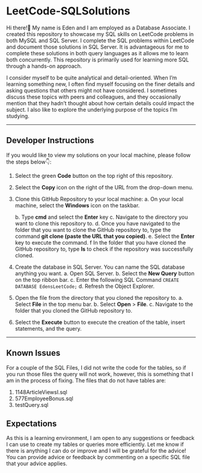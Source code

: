 # LeetCode-SQLSolutions

Hi there!👋 My name is Eden and I am employed as a Database Associate. I created this repository to showcase my SQL skills on LeetCode problems in both MySQL and SQL Server. I complete the SQL problems within LeetCode and document those solutions in SQL Server. It is advantageous for me to complete these solutions in both query languages as it allows me to learn both concurrently. This repository is primarily used for learning more SQL through a hands-on approach. 

I consider myself to be quite analytical and detail-oriented. When I’m learning something new, I often find myself focusing on the finer details and asking questions that others might not have considered. I sometimes discuss these topics with peers and colleagues, and they occasionally mention that they hadn’t thought about how certain details could impact the subject. I also like to explore the underlying purpose of the topics I’m studying.

---

## Developer Instructions

If you would like to view my solutions on your local machine, please follow the steps below👇: 
1. Select the green **Code** button on the top right of this repository.
2. Select the **Copy** icon on the right of the URL from the drop-down menu.
3. Clone this GitHub Repository to your local machine:
   a. On your local machine, select the **Windows** icon on the taskbar.
   
   b. Type **cmd** and select the **Enter** key
   c. Navigate to the directory you want to clone this repository to. 
   d. Once you have navigated to the folder that you want to clone the GitHub repository to, type the command 
    **git clone (paste the URL that you copied)**.
   e. Select the **Enter** key to execute the command.
   f In the folder that you have cloned the GitHub repository to, type **ls** to check if the repository was
     successfully cloned.
5. Create the database in SQL Server. You can name the SQL database anything you want.
   a. Open SQL Server.
   b. Select the **New Query** button on the top ribbon bar.
   c. Enter the following SQL Command ```
                                      CREATE DATABASE EdensLeetCode;
                                       ```
   d. Refresh the Object Explorer.
6. Open the file from the directory that you cloned the repository to.
   a. Select **File** in the top menu bar.
   b. Select **Open** > **File**.
   c. Navigate to the folder that you cloned the GitHub repository to.
7. Select the **Execute** button to execute the creation of the table, insert statements, and the query.

---

## Known Issues
For a couple of the SQL Files, I did not write the code for the tables, so if you run those files the query will not work, however, this is something that I am in the process of fixing. The files that do not have tables are: 
1. 1148ArticleViewsI.sql
2. 577EmployeeBonus.sql
3. testQuery.sql 

## Expectations

As this is a learning environment, I am open to any suggestions or feedback I can use to create my tables or queries more efficiently. Let me know if there is anything I can do or improve and I will be grateful for the advice! You can provide advice or feedback by commenting on a specific SQL file that your advice applies.  
   
      
      

